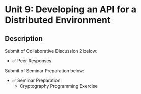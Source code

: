 # Unit 9: Developing an API for a Distributed Environment

## Description

Submit of Collaborative Discussion 2 below:
- ✅ Peer Responses

Submit of Seminar Preparation below: 
- ✅ Seminar Preparation:
  * Cryptography Programming Exercise



